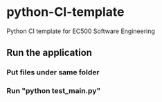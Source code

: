 # python-CI-template
Python CI template for EC500 Software Engineering

## Run the application
  
  ### Put files under same folder
  ### Run "python test_main.py"

